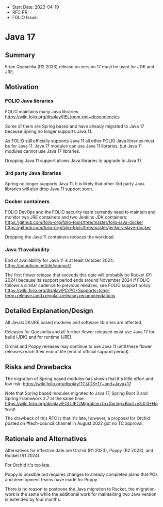 
- Start Date: 2023-04-19 
- RFC PR:
- FOLIO Issue:

# Java 17

## Summary

From Quesnelia (R2 2023) release on version 17 must be used for JDK and JRE.

## Motivation

### FOLIO Java libraries

FOLIO maintains many Java libraries:
https://wiki.folio.org/display/REL/pom.xml+dependencies

Some of them are Spring based and have already migrated to Java 17
because Spring no longer supports Java 11.

As FOLIO still officially supports Java 11 all other FOLIO Java
libraries must be for Java 11. Java 17 modules can use Java 11
libraries, but Java 11 modules cannot use Java 17 libraries.

Dropping Java 11 support allows Java libraries to upgrade to Java 17.

### 3rd party Java libraries

Spring no longer supports Java 11. It is likely that other 3rd party
Java libraries will also drop Java 11 support soon.

### Docker containers

FOLIO DevOps and the FOLIO security team currently need to maintain and
monitor two JRE containers and two Jenkins JDK containers:
https://github.com/folio-org/folio-tools/tree/master/folio-java-docker
https://github.com/folio-org/folio-tools/tree/master/jenkins-slave-docker

Dropping the Java 11 containers reduces the workload.

### Java 11 availability

End of availablility for Java 11 is at least October 2024:
https://adoptium.net/de/support/

The first flower release that exceeds this date will probably be
Rocket (R1 2024) because its support period ends around November 2024
if FOLIO follows a similar cadence to previous releases, see FOLIO support
policy:
https://wiki.folio.org/display/PC/PC+Supports+long-term+release+and+regular+release+recommendations

## Detailed Explanation/Design

All Java/JDK/JRE based modules and software libraries are affected.

Releases for Quesnelia and all further flower released must use Java 17
for build (JDK) and for runtime (JRE).

Orchid and Poppy releases may continue to use Java 11 until these
flower releases reach their end of life (end of official support period).

## Risks and Drawbacks

The migration of Spring based modules has shown that it's little effort and low risk:
https://wiki.folio.org/display/TC/JDK+17+and+Java+17

Note that Spring based modules migrated to Java 17, Spring Boot 3 and
Spring Framework 2.7 at the same time:
https://wiki.folio.org/display/FOLIJET/Migration+to+Spring+Boot+v3.0.0+How+to

The drawback of this RFC is that it's late, however, a proposal for Orchid
posted on #tech-council channel in August 2022 got no TC approval.

## Rationale and Alternatives

Alternatives for effective date are Orchid (R1 2023), Poppy (R2 2023),
and Rocket (R1 2024).

For Orchid it's too late.

Poppy is possible but requires changes to already completed plans
that POs and development teams have made for Poppy.

There is no reason to postpone the Java migration to Rocket,
the migration work is the same while the additional work for maintaining
two Java version is extended by four months.

